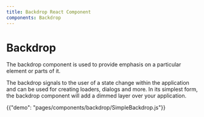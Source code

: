 ```yaml
---
title: Backdrop React Component
components: Backdrop
---
```


# Backdrop

<p class="description">The backdrop component is used to provide emphasis on a particular element or parts of it.</p>

The backdrop signals to the user of a state change within the application and can be used for creating loaders, dialogs and more.
In its simplest form, the backdrop component will add a dimmed layer over your application.

{{"demo": "pages/components/backdrop/SimpleBackdrop.js"}}
